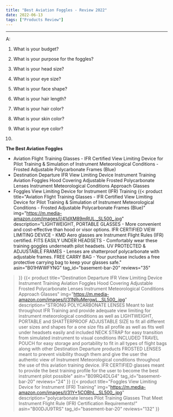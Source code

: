 ```yaml
---
title: "Best Aviation Foggles - Review 2022"
date: 2022-06-13
tags: ["Products Review"]
---
```


---


A:

1. What is your budget?

2. What is your purpose for the foggles?

3. What is your head size?

4. What is your eye size?

5. What is your face shape?

6. What is your hair length?

7. What is your hair color?

8. What is your skin color?

9. What is your eye color?

10.

**The Best Aviation Foggles**
* Aviation Flight Training Glasses - IFR Certified View Limiting Device for Pilot Training & Simulation of Instrument Meteorological Conditions - Frosted Adjustable Polycarbonate Frames (Blue)
* Destination Departure IFR View Limiting Device Instrument Training Aviation Foggles Hood Covering Adjustable Frosted Polycarbonate Lenses Instrument Meteorological Conditions Approach Glasses
* Foggles View Limiting Device for Instrument (IFR) Training
{{< product 
title="Aviation Flight Training Glasses - IFR Certified View Limiting Device for Pilot Training & Simulation of Instrument Meteorological Conditions - Frosted Adjustable Polycarbonate Frames (Blue)"
img="https://m.media-amazon.com/images/I/41dXM89mRUL._SL500_.jpg"
description="LIGHTWEIGHT, PORTABLE GLASSES - More convenient and cost-effective than hood or visor options. IFR CERTIFIED VIEW LIMITING DEVICE - KMD Aero glasses are Instrument Flight Rules (IFR) certified. FITS EASILY UNDER HEADSETS - Comfortably wear these training goggles underneath pilot headsets. UV PROTECTED & ADJUSTABLE FRAMES - Lenses are shatterproof polycarbonate with adjustable frames. FREE CARRY BAG - Your purchase includes a free protective carrying bag to keep your glasses safe."
asin="B01HWWFYNG"
tag_id="basement-bar-20"
reviews="35"
>}} 
{{< product 
title="Destination Departure IFR View Limiting Device Instrument Training Aviation Foggles Hood Covering Adjustable Frosted Polycarbonate Lenses Instrument Meteorological Conditions Approach Glasses"
img="https://m.media-amazon.com/images/I/31NRuMergwL._SL500_.jpg"
description="STRONG POLYCARBONATE LENSES Meant to last throughout IFR Training and provide adequate view limiting for instrument meteorological conditions as well as LIGHTWEIGHT, PORTABLE and SHATTERPROOF ADJUSTABLE SIZE to fit all different user sizes and shapes for a one size fits all profile as well as fits well under headsets easily and included NECK STRAP for easy transition from simulated instrument to visual conditions INCLUDED TRAVEL POUCH for easy storage and portability to fit in all types of flight bags along with other Destination Departure products FROSTED LENSES meant to prevent visibility though them and give the user the authentic view of Instrument Meteorological conditions throughout the use of this aviation training device. IFR CERTIFIED glasses meant to provide the best training profile for the user to become the best instrument pilot possible"
asin="B09RQ4DLG4"
tag_id="basement-bar-20"
reviews="24"
>}} 
{{< product 
title="Foggles View Limiting Device for Instrument (IFR) Training"
img="https://m.media-amazon.com/images/I/31Y+1iCOBhL._SL500_.jpg"
description="polycarbonate lenses Pilot Training Glasses That Meet Instrument Flight Rule (IFR) Certification Requirements!"
asin="B00DJU9TRS"
tag_id="basement-bar-20"
reviews="132"
>}} 
